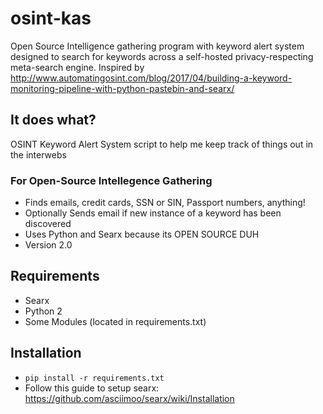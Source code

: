 # osint-kas
Open Source Intelligence gathering program with keyword alert system designed to search for keywords across a self-hosted privacy-respecting meta-search engine.
Inspired by http://www.automatingosint.com/blog/2017/04/building-a-keyword-monitoring-pipeline-with-python-pastebin-and-searx/

## It does what?
OSINT Keyword Alert System script to help me keep track of things out in the interwebs

### For Open-Source Intellegence Gathering ###

* Finds emails, credit cards, SSN or SIN, Passport numbers, anything!
* Optionally Sends email if new instance of a keyword has been discovered
* Uses Python and Searx because its OPEN SOURCE DUH
* Version 2.0

## Requirements

* Searx
* Python 2
* Some Modules (located in requirements.txt)

## Installation

* `pip install -r requirements.txt`
* Follow this guide to setup searx: https://github.com/asciimoo/searx/wiki/Installation

